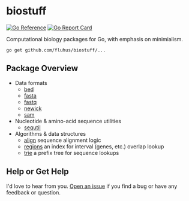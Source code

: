 biostuff
========

[![Go Reference](https://pkg.go.dev/badge/github.com/fluhus/biostuff.svg)](https://pkg.go.dev/github.com/fluhus/biostuff)
[![Go Report Card](https://goreportcard.com/badge/github.com/fluhus/biostuff)](https://goreportcard.com/report/github.com/fluhus/biostuff)

Computational biology packages for Go, with emphasis on minimialism.

```
go get github.com/fluhus/biostuff/...
```

Package Overview
----------------

* Data formats
  * [bed](https://pkg.go.dev/github.com/fluhus/biostuff/formats/bed)
  * [fasta](https://pkg.go.dev/github.com/fluhus/biostuff/formats/fasta)
  * [fastq](https://pkg.go.dev/github.com/fluhus/biostuff/formats/fastq)
  * [newick](https://pkg.go.dev/github.com/fluhus/biostuff/formats/newick)
  * [sam](https://pkg.go.dev/github.com/fluhus/biostuff/formats/sam)
* Nucleotide & amino-acid sequence utilities
  * [sequtil](https://pkg.go.dev/github.com/fluhus/biostuff/sequtil)
* Algorithms & data structures
  * [align](https://pkg.go.dev/github.com/fluhus/biostuff/align)
    sequence alignment logic
  * [regions](https://pkg.go.dev/github.com/fluhus/biostuff/regions)
    an index for interval (genes, etc.) overlap lookup
  * [trie](https://pkg.go.dev/github.com/fluhus/biostuff/trie)
    a prefix tree for sequence lookups

Help or Get Help
----------------

I'd love to hear from you.
[Open an issue](https://github.com/fluhus/biostuff/issues/new)
if you find a bug or have any feedback or question.
